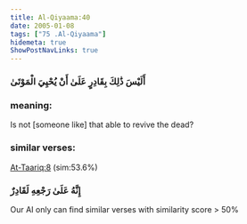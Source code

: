 ```yaml
---
title: Al-Qiyaama:40
date: 2005-01-08
tags: ["75 .Al-Qiyaama"]
hidemeta: true 
ShowPostNavLinks: true 
---
```

### أَلَيْسَ ذَٰلِكَ بِقَادِرٍ عَلَىٰ أَنْ يُحْيِيَ الْمَوْتَىٰ
### meaning: 
Is not [someone like] that able to revive the dead?
### similar verses: 

[At-Taariq:8](/86/8) (sim:53.6%)

### إِنَّهُ عَلَىٰ رَجْعِهِ لَقَادِرٌ

Our AI only can find similar verses with similarity score > 50% 



